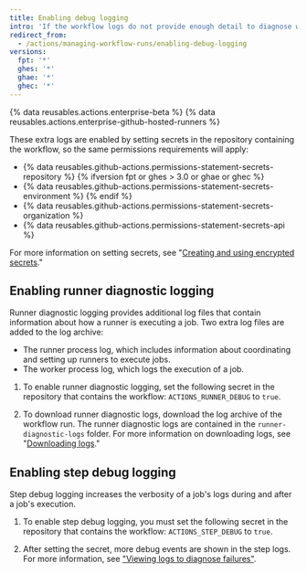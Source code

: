 ```yaml
---
title: Enabling debug logging
intro: 'If the workflow logs do not provide enough detail to diagnose why a workflow, job, or step is not working as expected, you can enable additional debug logging.'
redirect_from:
  - /actions/managing-workflow-runs/enabling-debug-logging
versions:
  fpt: '*'
  ghes: '*'
  ghae: '*'
  ghec: '*'
---
```


{% data reusables.actions.enterprise-beta %}
{% data reusables.actions.enterprise-github-hosted-runners %}

These extra logs are enabled by setting secrets in the repository containing the workflow, so the same permissions requirements will apply:

- {% data reusables.github-actions.permissions-statement-secrets-repository %}
{% ifversion fpt or ghes > 3.0 or ghae or ghec %}
- {% data reusables.github-actions.permissions-statement-secrets-environment %}
{% endif %}
- {% data reusables.github-actions.permissions-statement-secrets-organization %}
- {% data reusables.github-actions.permissions-statement-secrets-api %}

For more information on setting secrets, see "[Creating and using encrypted secrets](/actions/automating-your-workflow-with-github-actions/creating-and-using-encrypted-secrets)."

## Enabling runner diagnostic logging

Runner diagnostic logging provides additional log files that contain information about how a runner is executing a job. Two extra log files are added to the log archive:

* The runner process log, which includes information about coordinating and setting up runners to execute jobs.
* The worker process log, which logs the execution of a job.

1. To enable runner diagnostic logging, set the following secret in the repository that contains the workflow: `ACTIONS_RUNNER_DEBUG` to `true`.

1. To download runner diagnostic logs, download the log archive of the workflow run. The runner diagnostic logs are contained in the `runner-diagnostic-logs` folder. For more information on downloading logs, see "[Downloading logs](/actions/managing-workflow-runs/using-workflow-run-logs/#downloading-logs)."

## Enabling step debug logging

Step debug logging increases the verbosity of a job's logs during and after a job's execution.

1. To enable step debug logging, you must set the following secret in the repository that contains the workflow: `ACTIONS_STEP_DEBUG` to `true`.

1. After setting the secret, more debug events are shown in the step logs. For more information, see ["Viewing logs to diagnose failures"](/actions/managing-workflow-runs/using-workflow-run-logs/#viewing-logs-to-diagnose-failures).
